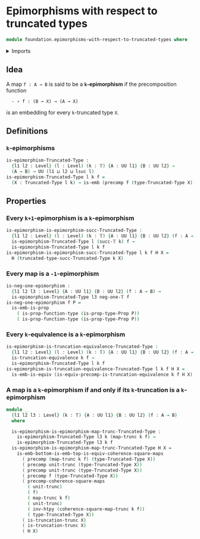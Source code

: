 # Epimorphisms with respect to truncated types

```agda
module foundation.epimorphisms-with-respect-to-truncated-types where
```

<details><summary>Imports</summary>

```agda
open import foundation.commuting-squares-of-maps
open import foundation.embeddings
open import foundation.functions
open import foundation.functoriality-truncation
open import foundation.truncation-equivalences
open import foundation.truncations
open import foundation.universe-levels

open import foundation-core.equivalences
open import foundation-core.homotopies
open import foundation-core.propositions
open import foundation-core.truncated-types
open import foundation-core.truncation-levels
```

</details>

## Idea

A map `f : A → B` is said to be a **`k`-epimorphism** if the precomposition
function

```text
  - ∘ f : (B → X) → (A → X)
```

is an embedding for every `k`-truncated type `X`.

## Definitions

### `k`-epimorphisms

```agda
is-epimorphism-Truncated-Type :
  {l1 l2 : Level} (l : Level) (k : 𝕋) {A : UU l1} {B : UU l2} →
  (A → B) → UU (l1 ⊔ l2 ⊔ lsuc l)
is-epimorphism-Truncated-Type l k f =
  (X : Truncated-Type l k) → is-emb (precomp f (type-Truncated-Type X))
```

## Properties

### Every `k+1`-epimorphism is a `k`-epimorphism

```agda
is-epimorphism-is-epimorphism-succ-Truncated-Type :
  {l1 l2 : Level} (l : Level) (k : 𝕋) {A : UU l1} {B : UU l2} (f : A → B) →
  is-epimorphism-Truncated-Type l (succ-𝕋 k) f →
  is-epimorphism-Truncated-Type l k f
is-epimorphism-is-epimorphism-succ-Truncated-Type l k f H X =
  H (truncated-type-succ-Truncated-Type k X)
```

### Every map is a `-1`-epimorphism

```agda
is-neg-one-epimorphism :
  {l1 l2 l3 : Level} {A : UU l1} {B : UU l2} (f : A → B) →
  is-epimorphism-Truncated-Type l3 neg-one-𝕋 f
is-neg-one-epimorphism f P =
  is-emb-is-prop
    ( is-prop-function-type (is-prop-type-Prop P))
    ( is-prop-function-type (is-prop-type-Prop P))
```

### Every `k`-equivalence is a `k`-epimorphism

```agda
is-epimorphism-is-truncation-equivalence-Truncated-Type :
  {l1 l2 : Level} (l : Level) (k : 𝕋) {A : UU l1} {B : UU l2} (f : A → B) →
  is-truncation-equivalence k f →
  is-epimorphism-Truncated-Type l k f
is-epimorphism-is-truncation-equivalence-Truncated-Type l k f H X =
  is-emb-is-equiv (is-equiv-precomp-is-truncation-equivalence k f H X)
```

### A map is a `k`-epimorphism if and only if its `k`-truncation is a `k`-epimorphism

```agda
module _
  {l1 l2 l3 : Level} (k : 𝕋) {A : UU l1} {B : UU l2} (f : A → B)
  where

  is-epimorphism-is-epimorphism-map-trunc-Truncated-Type :
    is-epimorphism-Truncated-Type l3 k (map-trunc k f) →
    is-epimorphism-Truncated-Type l3 k f
  is-epimorphism-is-epimorphism-map-trunc-Truncated-Type H X =
    is-emb-bottom-is-emb-top-is-equiv-coherence-square-maps
      ( precomp (map-trunc k f) (type-Truncated-Type X))
      ( precomp unit-trunc (type-Truncated-Type X))
      ( precomp unit-trunc (type-Truncated-Type X))
      ( precomp f (type-Truncated-Type X))
      ( precomp-coherence-square-maps
        ( unit-trunc)
        ( f)
        ( map-trunc k f)
        ( unit-trunc)
        ( inv-htpy (coherence-square-map-trunc k f))
        ( type-Truncated-Type X))
      ( is-truncation-trunc X)
      ( is-truncation-trunc X)
      ( H X)
```
